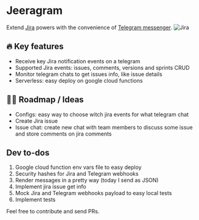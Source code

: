 # Jeeragram
Extend [Jira](https://www.atlassian.com/software/jira) powers with the convenience of [Telegram messenger](https://telegram.org/).
![Jira](https://wac-cdn.atlassian.com/dam/jcr:b86a32cb-0aa8-4783-aa81-9592d4fbf829/jsw-header-illustrations---v3.png?cdnVersion=1081)

## 🔥 Key features
* Receive key Jira notification events on a telegram
* Supported Jira events: issues, comments, versions and sprints CRUD
* Monitor telegram chats to get issues info, like issue details
* Serverless: easy deploy on google cloud functions

## 🚴‍♂️ Roadmap / Ideas
* Configs: easy way to choose witch jira events for what telegram chat
* Create Jira issue
* Issue chat: create new chat with team members to discuss some issue and store comments on jira comments

## Dev to-dos
1. Google cloud function env vars file to easy deploy
1. Security hashes for Jira and Telegram webhooks
1. Render messages in a pretty way (today I send as JSON)
1. Implement jira issue get info
1. Mock Jira and Telegram webhooks payload to easy local tests
1. Implement tests


Feel free to contribute and send PRs.